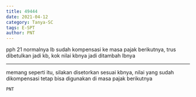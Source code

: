 ```yaml
---
title: 49444
date: 2021-04-12
category: Tanya-SC
tags: E-SPT
author: PNT
---
```


pph 21 normalnya lb sudah kompensasi ke masa pajak berikutnya, trus dibetulkan jadi kb, kok nilai kbnya jadi ditambah lbnya

---

memang seperti itu, silakan disetorkan sesuai kbnya, nilai yang sudah dikompensasi tetap bisa digunakan di masa pajak berikutnya

`PNT`
